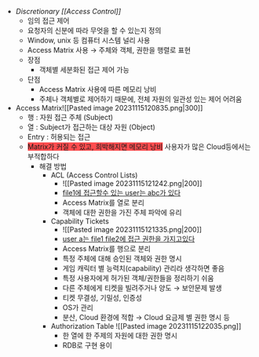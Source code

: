 - *Discretionary [[Access Control]]*
	- 임의 접근 제어
	- 요청자의 신분에 따라 무엇을 할 수 있는지 정의
	- Window, unix 등 컴퓨터 시스템 널리 사용
	- Access Matrix 사용 → 주체와 객체, 권한을 행렬로 표현
	- 장점
		- 객체별 세분화된 접근 제어 가능
	- 단점
		- Access Matrix 사용에 따른 메모리 낭비
		- 주체나 객체별로 제어하기 때문에, 전체 자원의 일관성 있는 제어 어려움
- Access Matrix![[Pasted image 20231115120835.png|300]]
	- 행 : 자원 접근 주체 (Subject)
	- 열 : Subject가 접근하는 대상 자원 (Object)
	- Entry : 허용되는 접근
	- <span style="background:#ff4d4f">Matrix가 커질 수 있고, 희박해지면 메모리 낭비</span>
	  사용자가 많은 Cloud등에서는 부적합하다 
	  - 해결 방법 
		  - ACL (Access Control Lists)
			  - ![[Pasted image 20231115121242.png|200]]
			  - <u> file1에 접근할수 있는 user는 abc가 있다</u>
			  - Access Matrix를 열로 분리
			  - 객체에 대한 권한을 가진 주체 파악에 유리
		  - Capability Tickets
			  - ![[Pasted image 20231115121335.png|200]]
			  - <u>user a는 file1 file2에 접근 권한을 가지고있다</u>
			  - Access Matrix를 행으로 분리
			  - 특정 주체에 대해 승인된 객체와 권한 명시
			  - 게임 캐릭터 별 능력치(capability) 관리라 생각하면 좋음
			  - 특정 사용자에게 허가된 객체/권한들을 정리하기 쉬움
			  - 다른 주체에게 티켓을 빌려주거나 양도 → 보안문제 발생
			  - 티켓 무결성, 기밀성, 인증성
			  - OS가 관리
			  - 분산, Cloud 환경에 적합 → Cloud 요금제 별 권한 명시 등
		- Authorization Table
		![[Pasted image 20231115122035.png]]
			- 한 열에 한 주제의 자원에 대한 권한 명시
			- RDB로 구현 용이
	
